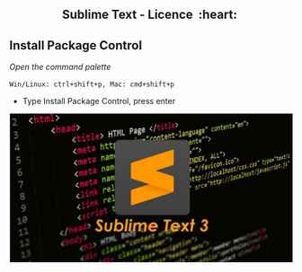 <h2 align="center">Sublime Text - Licence &nbsp;:heart:&nbsp;</h2>

## Install Package Control

_Open the command palette_
```
Win/Linux: ctrl+shift+p, Mac: cmd+shift+p
```
- Type Install Package Control, press enter


![python](./images/destacada-1024x538.jpg)
